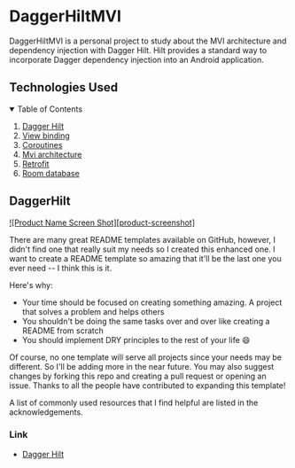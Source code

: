# DaggerHiltMVI

DaggerHiltMVI is a personal project to study about the MVI architecture and dependency injection with Dagger Hilt. Hilt provides a standard way to incorporate Dagger dependency injection into an Android application. 

## Technologies Used

<!-- TABLE OF CONTENTS -->
<details open="open">
  <summary>Table of Contents</summary>
  <ol>
    <li><a href="#DaggerHilt">Dagger Hilt</a></li>
    <li><a href="#roadmap">View binding</a></li>
    <li><a href="#contributing">Coroutines</a></li>
    <li><a href="#license">Mvi architecture</a></li>
    <li><a href="#contact">Retrofit</a></li>
    <li><a href="#acknowledgements">Room database</a></li>
  </ol>
</details>

<!-- DAGGER HILT -->
## DaggerHilt

[![Product Name Screen Shot][product-screenshot]](https://example.com)

There are many great README templates available on GitHub, however, I didn't find one that really suit my needs so I created this enhanced one. I want to create a README template so amazing that it'll be the last one you ever need -- I think this is it.

Here's why:
* Your time should be focused on creating something amazing. A project that solves a problem and helps others
* You shouldn't be doing the same tasks over and over like creating a README from scratch
* You should implement DRY principles to the rest of your life :smile:

Of course, no one template will serve all projects since your needs may be different. So I'll be adding more in the near future. You may also suggest changes by forking this repo and creating a pull request or opening an issue. Thanks to all the people have contributed to expanding this template!

A list of commonly used resources that I find helpful are listed in the acknowledgements.

### Link

* [Dagger Hilt](https://developer.android.com/training/dependency-injection/hilt-android)







